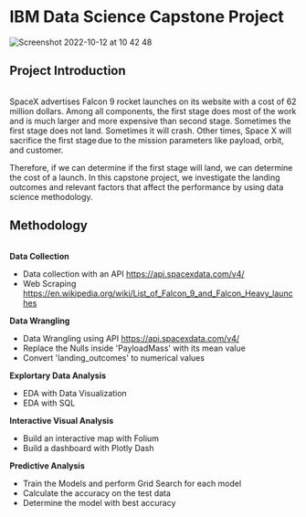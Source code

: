 # IBM Data Science Capstone Project
![Screenshot 2022-10-12 at 10 42 48](https://user-images.githubusercontent.com/115578389/195306159-f07aed76-d4be-4916-8c8e-0b4fffd09834.png)
## Project Introduction
###### 
SpaceX advertises Falcon 9 rocket launches on its website with a cost of 62 million dollars. Among all components, the first stage does most of the work and is much larger and more expensive than second stage. Sometimes the first stage does not land. Sometimes it will crash. Other times, Space X will sacrifice the first stage due to the mission parameters like payload, orbit, and customer.

Therefore, if we can determine if the first stage will land, we can determine the cost of a launch. In this capstone project, we investigate the landing outcomes and relevant factors that affect the performance by using data science methodology. 

## Methodology
######
**Data Collection**
- Data collection with an API https://api.spacexdata.com/v4/
- Web Scraping https://en.wikipedia.org/wiki/List_of_Falcon_9_and_Falcon_Heavy_launches

**Data Wrangling** 
- Data Wrangling using API https://api.spacexdata.com/v4/
- Replace the Nulls inside 'PayloadMass' with its mean value
- Convert 'landing_outcomes' to numerical values

**Explortary Data Analysis**
- EDA with Data Visualization 
- EDA with SQL

**Interactive Visual Analysis**
- Build an interactive map with Folium
- Build a dashboard with Plotly Dash

**Predictive Analysis**
- Train the Models and perform Grid Search for each model
- Calculate the accuracy on the test data 
- Determine the model with best accuracy
